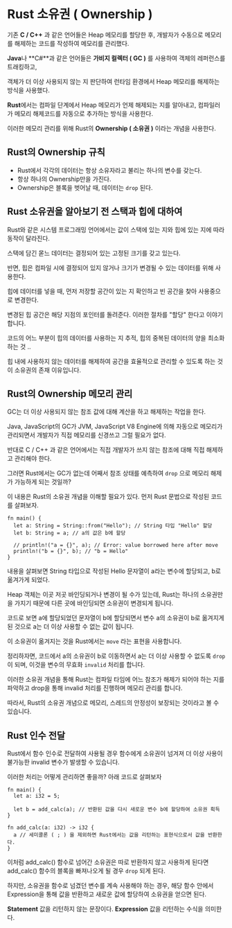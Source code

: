 # Rust 소유권 ( Ownership )

기존 **C / C++** 과 같은 언어들은 Heap 메모리를 할당한 후, 개발자가 수동으로 메모리를 해제하는 코드를 작성하여 메모리를 관리했다.

**Java**나 **C#**과 같은 언어들은 **가비지 컬렉터 ( GC )** 를 사용하여 객체의 레퍼런스를 트래킹하고,

객체가 더 이상 사용되지 않는 지 판단하여 런타임 환경에서 Heap 메모리를 해제하는 방식을 사용했다.

**Rust**에서는 컴파일 단계에서 Heap 메모리가 언제 해제되는 지를 알아내고, 컴파일러가 메모리 해제코드를 자동으로 추가하는 방식을 사용한다.

이러한 메모리 관리를 위해 Rust의 **Ownership ( 소유권 )** 이라는 개념을 사용한다.

## Rust의 Ownership 규칙

- Rust에서 각각의 데이터는 항상 소유자라고 불리는 하나의 변수를 갖는다.
- 항상 하나의 Ownership만을 가진다.
- Ownership은 블록을 벗어날 때, 데이터는 <code>drop</code> 된다.

## Rust 소유권을 알아보기 전 스택과 힙에 대하여

Rust와 같은 시스템 프로그래밍 언어에서는 값이 스택에 있는 지와 힙에 있는 지에 따라 동작이 달라진다.

스택에 담긴 몯느 데이터는 결정되어 있는 고정된 크기를 갖고 있는다.

반면, 힙은 컴파일 시에 결정되어 있지 않거나 크기가 변경될 수 있는 데이터를 위해 사용한다.

힙에 데이터를 넣을 때, 먼저 저장할 공간이 있는 지 확인하고 빈 공간을 찾아 사용중으로 변경한다.

변경된 힙 공간은 해당 지점의 포인터를 돌려준다. 이러한 절차를 "할당" 한다고 이야기 합니다.

코드의 어느 부분이 힙의 데이터를 사용하는 지 추적, 힙의 중복된 데이터의 양을 최소화하는 것 ..

힙 내에 사용하지 않는 데이터를 해제하여 공간을 효율적으로 관리할 수 있도록 하는 것이 소유권의 존재 이유입니다.

## Rust의 Ownership 메모리 관리

GC는 더 이상 사용되지 않는 참조 값에 대해 계산을 하고 해제하는 작업을 한다.

Java, JavaScript의 GC가 JVM, JavaScript V8 Engine에 의해 자동으로 메모리가 관리되면서 개발자가 직접 메모리를 신경쓰고 그럴 필요가 없다.

반대로 C / C++ 과 같은 언어에서는 직접 개발자가 쓰지 않는 참조에 대해 직접 해제하고 관리해야 한다.

그러면 Rust에서는 GC가 없는데 어째서 참조 상태를 예측하여 <code>drop</code> 으로 메모리 해제가 가능하게 되는 것일까?

이 내용은 Rust의 소유권 개념을 이해할 필요가 있다. 먼저 Rust 문법으로 작성된 코드를 살펴보자.

```
fn main() {
  let a: String = String::from("Hello"); // String 타입 "Hello" 할당
  let b: String = a; // a의 값은 b에 할당

  // println!("a = {}", a); // Error: value borrowed here after move
  println!("b = {}", b); // "b = Hello"
}
```

내용을 살펴보면 String 타입으로 작성된 Hello 문자열이 a라는 변수에 할당되고, b로 옮겨가게 되었다.

Heap 객체는 이곳 저곳 바인딩되거나 변경이 될 수가 있는데, Rust는 하나의 소유권만을 가지기 때문에 다른 곳에 바인딩되면 소유권이 변경되게 됩니다.

코드로 보면 a에 할당되었던 문자열이 b에 할당되면서 변수 a의 소유권이 b로 옮겨지게 된 것으로 a는 더 이상 사용할 수 없는 값이 됩니다.

이 소유권이 옮겨지는 것을 Rust에서는 <code>move</code> 라는 표현을 사용합니다.

정리하자면, 코드에서 a의 소유권이 b로 이동하면서 a는 더 이상 사용할 수 없도록 <code>drop</code> 이 되며, 이것을 변수의 무효화 <code>invalid</code> 처리를 합니다.

이러한 소유권 개념을 통해 Rust는 컴파일 타임에 어느 참조가 해제가 되어야 하는 지를 파악하고 drop을 통해 invalid 처리를 진행하며 메모리 관리를 합니다.

따라서, Rust의 소유권 개념으로 메모리, 스레드의 안정성이 보장되는 것이라고 볼 수 있습니다.

## Rust 인수 전달

Rust에서 함수 인수로 전달하여 사용될 경우 함수에게 소유권이 넘겨져 더 이상 사용이 불가능한 invalid 변수가 발생할 수 있습니다.

이러한 처리는 어떻게 관리하면 좋을까? 아래 코드로 살펴보자

```
fn main() {
  let a: i32 = 5;

  let b = add_calc(a); // 반환된 값을 다시 새로운 변수 b에 할당하여 소유권 흭득
}

fn add_calc(a: i32) -> i32 {
  a // 세미콜론 ( ; ) 을 제외하면 Rust에서는 값을 리턴하는 표현식으로서 값을 반환한다.
}
```

이처럼 add_calc() 함수로 넘어간 소유권은 따로 반환하지 않고 사용하게 된다면 add_calc() 함수의 블록을 빠져나오게 될 경우 <code>drop</code> 되게 된다.

하지만, 소유권을 함수로 넘겼던 변수를 계속 사용해야 하는 경우, 해당 함수 안에서 Expression을 통해 값을 반환하고 새로운 값에 할당하여 소유권을 얻으면 된다.

**Statement** 값을 리턴하지 않는 문장이다.
**Expression** 값을 리턴하는 수식을 의미한다.
